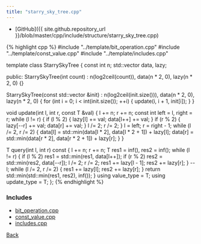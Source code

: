 ```yaml
---
title: "starry_sky_tree.cpp"
---
```


- [GitHub]({{ site.github.repository_url }}/blob/master/cpp/include/structure/starry_sky_tree.cpp)

{% highlight cpp %}
#include "../template/bit_operation.cpp"
#include "../template/const_value.cpp"
#include "../template/includes.cpp"

template <typename T> class StarrySkyTree {
  const int n;
  std::vector<T> data, lazy;

public:
  StarrySkyTree(int count) :
    n(log2ceil(count)), data(n * 2, 0), lazy(n * 2, 0) {}

  StarrySkyTree(const std::vector<int> &init) :
    n(log2ceil(init.size())), data(n * 2, 0), lazy(n * 2, 0) {
    for (int i = 0; i < int(init.size()); ++i) {
      update(i, i + 1, init[i]);
    }
  }

  void update(int l, int r, const T &val) {
    l += n;
    r += n;
    const int left = l, right = r;
    while (l != r) {
      if (l % 2) {
        lazy[l] += val;
        data[l++] += val;
      }
      if (r % 2) {
        lazy[--r] += val;
        data[r] += val;
      }
      l /= 2;
      r /= 2;
    }
    l = left;
    r = right - 1;
    while (l /= 2, r /= 2) {
      data[l] = std::min(data[l * 2], data[l * 2 + 1]) + lazy[l];
      data[r] = std::min(data[r * 2], data[r * 2 + 1]) + lazy[r];
    }
  }

  T query(int l, int r) const {
    l += n;
    r += n;
    T res1 = inf<T>(), res2 = inf<T>();
    while (l != r) {
      if (l % 2) res1 = std::min(res1, data[l++]);
      if (r % 2) res2 = std::min(res2, data[--r]);
      l /= 2;
      r /= 2;
      res1 += lazy[l - 1];
      res2 += lazy[r];
    }
    --l;
    while (l /= 2, r /= 2) {
      res1 += lazy[l];
      res2 += lazy[r];
    }
    return std::min(std::min(res1, res2), inf<T>());
  }
  using value_type = T;
  using update_type = T;
};
{% endhighlight %}

### Includes

- [bit_operation.cpp](../template/bit_operation)
- [const_value.cpp](../template/const_value)
- [includes.cpp](../template/includes)

[Back](../..)
